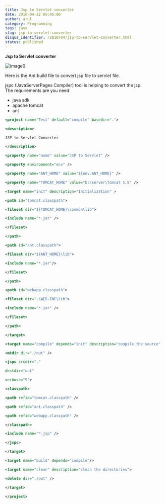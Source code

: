 ```yaml
---
title: Jsp to Servlet converter
date: 2010-04-22 09:45:00
author: arul
category: Programming
tags: java
slug: jsp-to-servlet-converter
disqus_identifier: /2010/04/jsp-to-servlet-converter.html
status: published
---
```


**Jsp to Servlet converter**

![image0](http://www.socialbc.com/files/active/1/JSP_LOGO_RGB.jpg)

Here is the Ant build file to convert jsp file to servlet file.

jspc (JavaServerPages Compiler) tool is helping to convert the jsp.
The requirements are you need

-   java sdk
-   apache tomcat
-   ant

``` xml
<project name="Test" default="compile" basedir=".">

<description>

JSP to Servlet Converter

</description>

<property name="name" value="JSP to Servlet" />

<property environment="env" />

<property name="ANT_HOME" value="${env.ANT_HOME}" />

<property name="TOMCAT_HOME" value="D:\server\Tomcat 5.5" />

<target name="init" description="Initialization" >

<path id="tomcat.classpath">

<fileset dir="${TOMCAT_HOME}\common\lib">

<include name="*.jar" />

</fileset>

</path>

<path id="ant.classpath">

<fileset dir="${ANT_HOME}\lib">

<include name="*.jar"/>

</fileset>

</path>

<path id="webapp.classpath">

<fileset dir=".\WEB-INF\lib">

<include name="*.jar" />

</fileset>

</path>

</target>

<target name="compile" depends="init" description="compile the source" >

<mkdir dir="./out" />

<jspc srcdir="."

destdir="out"

verbose="9">

<classpath>

<path refid="tomcat.classpath" />

<path refid="ant.classpath" />

<path refid="webapp.classpath" />

</classpath>

<include name="*.jsp" />

</jspc>

</target>

<target name="build" depends="compile"/>

<target name="clean" description="clean the directories">

<delete dir="./out" />

</target>

</project>
```
